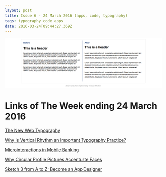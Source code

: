 ```yaml
---
layout: post
title: Issue 6 - 24 March 2016 (apps, code, typography)
tags: typography code apps
date: 2016-03-24T09:44:27.369Z
---
```

![The New Web Typography](/assets/uploads/issue-6.png "The New Web Typography")

# Links of The Week ending 24 March 2016

<a href="https://www.robinrendle.com/essays/new-web-typography/">The New Web Typography</a>

<a href="http://zellwk.com/blog/why-vertical-rhythms">Why is Vertical Rhythm an Important Typography Practice?</a>

<a href="https://medium.com/@rafaelquesada/micro-interactions-in-mobile-banking-9d49a3510f03#.nquz5vcxj">Microinteractions in Mobile Banking</a>

<a href="http://uxmovement.com/thinking/why-circular-profile-pictures-accentuate-faces/">Why Circular Profile Pictures Accentuate Faces</a>

<a href="https://www.udemy.com/learnsketch3/?couponCode=youtube50&amp;siteID=15i2qGWlpqo-72q0F6jcv0Lest1aukAq3A&amp;LSNPUBID=15i2qGWlpqo">Sketch 3 from A to Z: Become an App Designer</a>